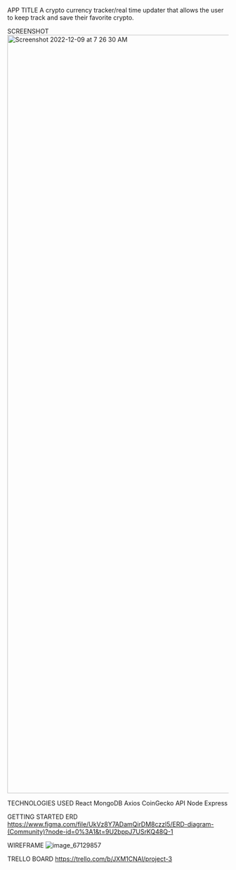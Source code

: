 APP TITLE
A crypto currency tracker/real time updater that allows the user to keep track and save their favorite crypto.

SCREENSHOT
<img width="1728" alt="Screenshot 2022-12-09 at 7 26 30 AM" src="https://user-images.githubusercontent.com/114432332/206712844-9388f668-370d-468f-a64e-33806cf251d8.png">

TECHNOLOGIES USED
React
MongoDB
Axios
CoinGecko API
Node
Express

GETTING STARTED
ERD
https://www.figma.com/file/UkVz8Y7ADamQirDM8czzl5/ERD-diagram-(Community)?node-id=0%3A1&t=9U2bppJ7USrKQ48Q-1

WIREFRAME
![image_67129857](https://user-images.githubusercontent.com/114432332/206719151-ddb5fd10-c378-471b-bbe2-e946fb4df931.JPG)

TRELLO BOARD
https://trello.com/b/JXM1CNAl/project-3
